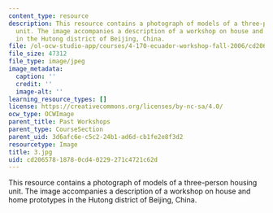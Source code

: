 ```yaml
---
content_type: resource
description: This resource contains a photograph of models of a three-person housing
  unit. The image accompanies a description of a workshop on house and home prototypes
  in the Hutong district of Beijing, China.
file: /ol-ocw-studio-app/courses/4-170-ecuador-workshop-fall-2006/cd20657818780cd40229271c4721c62d_3.jpg
file_size: 47312
file_type: image/jpeg
image_metadata:
  caption: ''
  credit: ''
  image-alt: ''
learning_resource_types: []
license: https://creativecommons.org/licenses/by-nc-sa/4.0/
ocw_type: OCWImage
parent_title: Past Workshops
parent_type: CourseSection
parent_uid: 3d6afc6e-c5c2-24b1-ad6d-cb1fe2e8f3d2
resourcetype: Image
title: 3.jpg
uid: cd206578-1878-0cd4-0229-271c4721c62d
---
```

This resource contains a photograph of models of a three-person housing unit. The image accompanies a description of a workshop on house and home prototypes in the Hutong district of Beijing, China.